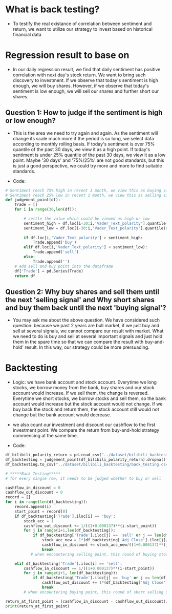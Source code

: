 # What is back testing?
- To testify the real existance of correlation between sentiment and return, we want to utilize our strategy to invest based on historical financial data

# Regression result to base on
- In our daily regression result, we find that daily sentiment has positive correlation with next day's stock return. We want to bring such discovery to investment. If we observe that today's sentiment is high enough, we will buy shares. However, if we observe that today's sentiment is low enough, we will sell our shares and further short our shares.

## Question 1: How to judge if the sentiment is high or low enough?
- This is the area we need to try again and again. As the sentiment will change its scale much more if the period is so long, we select data according to monthly rolling basis. If today's sentiment is over 75% quantile of the past 30 days, we view it as a high point. If today's sentiment is under 25% quantile of the past 30 days, we view it as a low point. Maybe '30 days' and '75%/25%' are not good standards, but this is just a good perspective, we could try more and more to find suitable standards.

- Code:

```python
# Sentiment reach 75% high in recent 1 month, we view this as buying signal.
# Sentiment reach 25% low in recent 1 month, we view this as selling signal.
def judgement_point(df):
    Trade = []
    for i in range(30,len(df)):

        # settle the value which could be viewed as high or low
        sentiment_high = df.loc[i-30:i,'Vader_Text_polarity'].quantile(0.75)
        sentiment_low = df.loc[i-30:i,'Vader_Text_polarity'].quantile(0.25)
        
        if df.loc[i,'Vader_Text_polarity'] > sentiment_high:
            Trade.append('buy')
        elif df.loc[i,'Vader_Text_polarity'] < sentiment_low):
            Trade.append('sell')
        else:
            Trade.append('')
    # add sell and buy point into the dataframe         
    df['Trade'] = pd.Series(Trade)
    return df
```
## Question 2: Why buy shares and sell them until the next 'selling signal' and Why short shares and buy them back until the next 'buying signal'?
- You may ask me about the above question. We have considered such question: because we past 2 years are bull market, if we just buy and sell at several signals, we cannot compare our result with market. What we need to do is buy and sell at several important signals and just hold them in the spare time so that we can compare the result with buy-and-hold' result. In this way, our strategy could be more prersuading.

# Backtesting
- Logic: we have bank account and stock account. Everytime we long stocks, we borrow money from the bank, buy shares and our stock account would increase. If we sell them, the change is reversed. Everytime we short stocks, we borrow stocks and sell them, so the bank account would increase but the stock account would not change. If we buy back the stock and return them, the stock account still would not change but the bank account would decrease.

- we also count our investment and discount our cashflow to the first investment point. We compare the return from buy-and-hold strategy commencing at the same time.

- Code:

```python
df_bilibili_polarity_return = pd.read_csv("../dataset/bilibili_backtesting/bilibili_polarity_return.csv")
df_backtesting = judgement_point(df_bilibili_polarity_return).dropna()
df_backtesting.to_csv("../dataset/bilibili_backtesting/back_testing.csv")

# *****Back Testing*****
# for every single row, it needs to be judged whether to buy or sell

cashflow_in_discount = 0
cashflow_out_discount = 0
record = []
for i in range(len(df_backtesting)):
    record.append(i)
    start_point = record[0]
    if df_backtesting['Trade'].iloc[i] == 'buy':
        stock_acc = 1
        cashflow_out_discount += 1/((1+0.000137)**(i-start_point))
        for j in range(i+1,len(df_backtesting)):
            if df_backtesting['Trade'].iloc[j] == 'sell' or j == len(df_backtesting): 
                stock_acc_new = 1*(df_backtesting['Adj Close'].iloc[j]/df_backtesting['Adj Close'].iloc[i])
                cashflow_in_discount += stock_acc_new/((1+0.000137)**(j-start_point))
                break   
           # when encountering selling point, this round of buying stock would be over

    elif df_backtesting['Trade'].iloc[i] == 'sell':
        cashflow_in_discount += 1/((1+0.000137)**(i-start_point))
        for j in range(i+1, len(df_backtesting)):
            if df_backtesting['Trade'].iloc[j] == 'buy' or j == len(df_backtesting): 
                cashflow_out_discount += 1*(df_backtesting['Adj Close'].iloc[j]/df_backtesting['Adj Close'].iloc[i])/((1+0.000137)**(j-start_point))
                break 
        # when encountering buying point, this round of short selling stock would be over

return_at_first_point = (cashflow_in_discount - cashflow_out_discount)/cashflow_out_discount
print(return_at_first_point)
